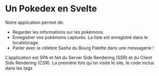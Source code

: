 # Un Pokedex en Svelte

Notre application permet de: 
- Regarder les informations sur les pokémons.
- Enregistrer vos pokémons capturés. La liste est enregistré dans le localstorage.
- Parler avec le célèbre Sasha du Bourg Palette dans une messagerie !

L'application est SPA et fait du Server Side Rendering (SSR) et du Client Side Rendering (CSR).
La première fois qu'on visite le site, le code inclus dans les tags <script> sont exécutés sur le serveur. Par contre, les prochaines visites de pages sont exécutés sur le client.

## Démarrer le projet sur votre ordinateur

Cloner le dépôt avec git clone

Télécharger le dossier d'images: https://mega.nz/file/0sV0zZjA#BYSUHOXVmtW4lS8jIjrngLJT9K45u-cytM5V0o5cTig

Extraire le rar et placer le dossier images dans le dossier static situé à la racine du projet. Cela doit ressembler à ça: static/images/{nom_image.png}.

```bash
# installer les dépendences
npm install

# Démarrer l'application:
npm run dev
```

Note: Pour profiter des fonctionnalités du chatbot, il faut démarrer l'API.
